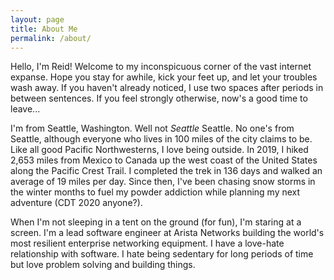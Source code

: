 ```yaml
---
layout: page
title: About Me
permalink: /about/
---
```


Hello, I'm Reid!  Welcome to my inconspicuous corner of the vast internet expanse.  Hope you stay for awhile, kick your feet up, and let your troubles wash away.  If you haven't already noticed, I use two spaces after periods in between sentences.  If you feel strongly otherwise, now's a good time to leave...

I'm from Seattle, Washington.  Well not *Seattle* Seattle.  No one's from Seattle, although everyone who lives in 100 miles of the city claims to be.  Like all good Pacific Northwesterns, I love being outside.  In 2019, I hiked 2,653 miles from Mexico to Canada up the west coast of the United States along the Pacific Crest Trail.  I completed the trek in 136 days and walked an average of 19 miles per day.  Since then, I've been chasing snow storms in the winter months to fuel my powder addiction while planning my next adventure (CDT 2020 anyone?).

When I'm not sleeping in a tent on the ground (for fun), I'm staring at a screen.  I'm a lead software engineer at Arista Networks building the world's most resilient enterprise networking equipment.  I have a love-hate relationship with software.  I hate being sedentary for long periods of time but love problem solving and building things.
	
<!--stackedit_data:
eyJoaXN0b3J5IjpbLTExNzAxMzEyMjUsNjcxMDY1NjQ5LC00OD
QwNzIyMDhdfQ==
-->